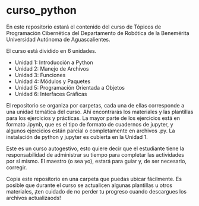 # curso_python
En este repositorio estará el contenido del curso de Tópicos de Programación Cibernética del Departamento de Robótica de la Benemérita Universidad Autónoma de Aguascalientes.

El curso está dividido en 6 unidades. 

- Unidad 1: Introducción a Python
- Unidad 2: Manejo de Archivos
- Unidad 3: Funciones
- Unidad 4: Módulos y Paquetes
- Unidad 5: Programación Orientada a Objetos
- Unidad 6: Interfaces Gráficas

El repositorio se organiza por carpetas, cada una de ellas corresponde a una unidad temática del curso. Ahí encontrarás los materiales y las plantillas para los ejercicios y prácticas.
La mayor parte de los ejercicios está en formato .ipynb, que es el tipo de formato de cuadernos de jupyter, y algunos ejercicios están parcial o completamente en archivos .py. La instalación de python y jupyter es cubierta en la Unidad 1.

Este es un curso autogestivo, esto quiere decir que el estudiante tiene la responsabilidad de administrar su tiempo para completar las actividades por sí mismo. El maestro (o sea yo), estará para guiar y, de ser necesario, corregir.

Copia este repositorio en una carpeta que puedas ubicar fácilmente. Es posible que durante el curso se actualicen algunas plantillas u otros materiales, ¡ten cuidado de no perder tu progreso cuando descargues los archivos actualizaods!